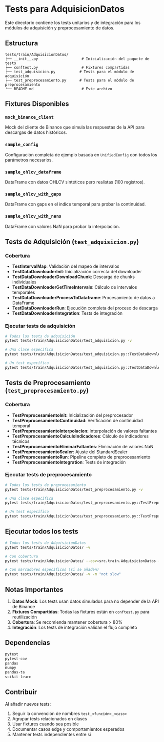 # Tests para AdquisicionDatos

Este directorio contiene los tests unitarios y de integración para los módulos de adquisición y preprocesamiento de datos.

## Estructura

```
tests/train/AdquisicionDatos/
├── __init__.py                    # Inicialización del paquete de tests
├── conftest.py                    # Fixtures compartidas
├── test_adquisicion.py           # Tests para el módulo de adquisición
├── test_preprocesamiento.py      # Tests para el módulo de preprocesamiento
└── README.md                      # Este archivo
```

## Fixtures Disponibles

### `mock_binance_client`
Mock del cliente de Binance que simula las respuestas de la API para descargas de datos históricos.

### `sample_config`
Configuración completa de ejemplo basada en `UnifiedConfig` con todos los parámetros necesarios.

### `sample_ohlcv_dataframe`
DataFrame con datos OHLCV sintéticos pero realistas (100 registros).

### `sample_ohlcv_with_gaps`
DataFrame con gaps en el índice temporal para probar la continuidad.

### `sample_ohlcv_with_nans`
DataFrame con valores NaN para probar la interpolación.

## Tests de Adquisición (`test_adquisicion.py`)

### Cobertura

- **TestIntervalMap**: Validación del mapeo de intervalos
- **TestDataDownloaderInit**: Inicialización correcta del downloader
- **TestDataDownloaderDownloadChunk**: Descarga de chunks individuales
- **TestDataDownloaderGetTimeIntervals**: Cálculo de intervalos temporales
- **TestDataDownloaderProcessToDataframe**: Procesamiento de datos a DataFrame
- **TestDataDownloaderRun**: Ejecución completa del proceso de descarga
- **TestDataDownloaderIntegration**: Tests de integración

### Ejecutar tests de adquisición

```bash
# Todos los tests de adquisición
pytest tests/train/AdquisicionDatos/test_adquisicion.py -v

# Una clase específica
pytest tests/train/AdquisicionDatos/test_adquisicion.py::TestDataDownloaderRun -v

# Un test específico
pytest tests/train/AdquisicionDatos/test_adquisicion.py::TestDataDownloaderRun::test_run_returns_dataframe -v
```

## Tests de Preprocesamiento (`test_preprocesamiento.py`)

### Cobertura

- **TestPreprocesamientoInit**: Inicialización del preprocesador
- **TestPreprocesamientoContinuidad**: Verificación de continuidad temporal
- **TestPreprocesamientoInterpolacion**: Interpolación de valores faltantes
- **TestPreprocesamientoCalculoIndicadores**: Cálculo de indicadores técnicos
- **TestPreprocesamientoEliminarFaltantes**: Eliminación de valores NaN
- **TestPreprocesamientoScaler**: Ajuste del StandardScaler
- **TestPreprocesamientoRun**: Pipeline completo de preprocesamiento
- **TestPreprocesamientoIntegration**: Tests de integración

### Ejecutar tests de preprocesamiento

```bash
# Todos los tests de preprocesamiento
pytest tests/train/AdquisicionDatos/test_preprocesamiento.py -v

# Una clase específica
pytest tests/train/AdquisicionDatos/test_preprocesamiento.py::TestPreprocesamientoRun -v

# Un test específico
pytest tests/train/AdquisicionDatos/test_preprocesamiento.py::TestPreprocesamientoRun::test_run_returns_dataframe_and_scaler -v
```

## Ejecutar todos los tests

```bash
# Todos los tests de AdquisicionDatos
pytest tests/train/AdquisicionDatos/ -v

# Con cobertura
pytest tests/train/AdquisicionDatos/ --cov=src.train.AdquisicionDatos --cov-report=html

# Con marcadores específicos (si se añaden)
pytest tests/train/AdquisicionDatos/ -v -m "not slow"
```

## Notas Importantes

1. **Datos Mock**: Los tests usan datos simulados para no depender de la API de Binance
2. **Fixtures Compartidas**: Todas las fixtures están en `conftest.py` para reutilización
3. **Cobertura**: Se recomienda mantener cobertura > 80%
4. **Integración**: Los tests de integración validan el flujo completo

## Dependencias

```bash
pytest
pytest-cov
pandas
numpy
pandas-ta
scikit-learn
```

## Contribuir

Al añadir nuevos tests:
1. Seguir la convención de nombres `test_<función>_<caso>`
2. Agrupar tests relacionados en clases
3. Usar fixtures cuando sea posible
4. Documentar casos edge y comportamientos esperados
5. Mantener tests independientes entre sí

